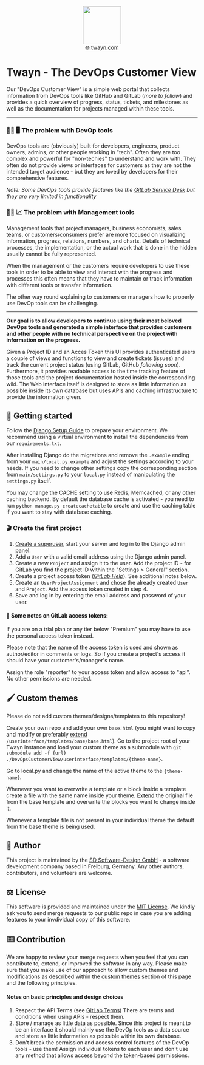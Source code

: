 <div align="center">
    <img src="https://gitlab.com/uploads/-/system/project/avatar/38322393/Untitled.png?width=72" width="100"><br>
    <a href="http://twayn.com">🌐 twayn.com</a>
</div>

# Twayn - The DevOps Customer View

Our "DevOps Customer View" is a simple web portal that collects information from DevOps tools like GitHub and GitLab (_more to follow_) and provides a quick overview of progress, status, tickets, and milestones as well as the documentation for projects managed within these tools.

--- 

### 🧑‍💻 🖥️ The problem with DevOp tools
DevOps tools are (obviously) built for developers, engineers, product owners, admins, or other people working in "tech". Often they are too complex and powerful for "non-techies" to understand and work with. They often do not provide views or interfaces for customers as they are not the intended target audience - but they are loved by developers for their comprehensive features.

_Note: Some DevOps tools provide features like the [GitLab Service Desk](https://docs.gitlab.com/ee/user/project/service_desk.html) but they are very limited in functionality_

###  👩‍💼 📈 The problem with Management tools
Management tools that project managers, business economists, sales teams, or customers/consumers prefer are more focused on visualizing information, progress, relations, numbers, and charts. Details of technical processes, the implementation, or the actual work that is done in the hidden usually cannot be fully represented.

When the management or the customers require developers to use these tools in order to be able to view and interact with the progress and processes this often means that they have to maintain or track information with different tools or transfer information.

The other way round explaining to customers or managers how to properly use DevOp tools can be challenging.

---

**Our goal is to allow developers to continue using their most beloved DevOps tools and generated a simple interface that provides customers and other people with no technical perspective on the project with information on the progress.**


Given a Project ID and an Acces Token this UI provides authenticated users a couple of views and functions to view and create tickets (issues) and track the current project status (using GitLab, GitHub *following soon*). Furthermore, it provides readable access to the time tracking feature of those tools and the project documentation hosted inside the corresponding wiki. The Web interface itself is designed to store as little information as possible inside its own database but uses APIs and caching infrastructure to provide the information given.

## 🏁 Getting started

Follow the [Django Setup Guide](https://docs.djangoproject.com/en/4.1/intro/tutorial01/) to prepare your environment. We recommend using a virtual environment to install the dependencies from our `requirements.txt`.

After installing Django do the migrations and remove the `.example` ending from your `main/local.py.example` and adjust the settings according to your needs. If you need to change other settings copy the corresponding section from `main/settings.py` to your `local.py` instead of manipulating the `settings.py` itself.

You may change the CACHE setting to use Redis, Memcached, or any other caching backend. By default the database cache is activated - you need to run `python manage.py createcachetable` to create and use the caching table if you want to stay with database caching.

### 🎬 Create the first project

1. [Create a superuser](https://docs.djangoproject.com/en/4.1/ref/django-admin/#createsuperuser), start your server and log in to the Django admin panel.
2. Add a `User` with a valid email address using the Django admin panel.
3. Create a new `Project` and assign it to the user. Add the project ID - for GitLab you find the project ID within the "Settings > General" section.
4. Create a project access token (*[GitLab Help](https://docs.gitlab.com/ee/user/project/settings/project_access_tokens.html)*). See additional notes below.
5. Create an `UserProjectAssignment` and chose the already created `User` and `Project`. Add the access token created in step 4.
6. Save and log in by entering the email address and password of your user.

#### 🔐 **Some notes on GitLab access tokens:**
If you are on a trial plan or any tier below "Premium" you may have to use the personal access token instead. 

Please note that the name of the access token is used and shown as author/editor in comments or logs. So if you create a project's access it should have your customer's/manager's name.

Assign the role "reporter" to your access token and allow access to "api".
No other permissions are needed. 

## 🖌️ Custom themes
Please do not add custom themes/designs/templates to this repository! 

Create your own repo and add your own `base.html` (you might want to copy and modify or preferably [extend](https://docs.djangoproject.com/en/4.0/ref/templates/language/) `/userinterface/templates/base/base.html`).
Go to the project root of your Twayn instance and load your custom theme as a submodule with `git submodule add -f {url} ./DevOpsCustomerView/userinterface/templates/{theme-name}`.

Go to local.py and change the name of the active theme to the `{theme-name}`.

Whenever you want to overwrite a template or a block inside a template create a file with the same name inside your theme. [Extend](https://docs.djangoproject.com/en/4.0/ref/templates/language/) the original file from the base template and overwrite the blocks you want to change inside it.

Whenever a template file is not present in your individual theme the default from the base theme is being used.

## 👥 Author
This project is maintained by the [SD Software-Design GmbH](https://software-design.de) - a software development company based in Freiburg, Germany.
Any other authors, contributors, and volunteers are welcome.

## ⚖️ License 
This software is provided and maintained under the [MIT License](/LICENSE).
We kindly ask you to send merge requests to our public repo in case you are adding features to your invdividual copy of this software.

## ⌨️ Contribution
We are happy to review your merge requests when you feel that you can contribute to, extend, or improved the software in any way.
Please make sure that you make use of our approach to allow custom themes and modifications as described within the [custom themes](#custom-themes) section of this page and the following principles.

#### Notes on basic principles and design choices
1. Respect the API Terms (see [GitLab Terms](https://about.gitlab.com/handbook/legal/api-terms/))
There are terms and conditions when using APIs - respect them.
2. Store / manage as little data as possible.
Since this project is meant to be an interface it should mainly use the DevOp tools as a data source and store as little information as poissible within its own database.
3. Don't break the permission and access control features of the DevOp tools - use them! 
Assign individual tokens to each user and don't use any method that allows access beyond the token-based permissions.

